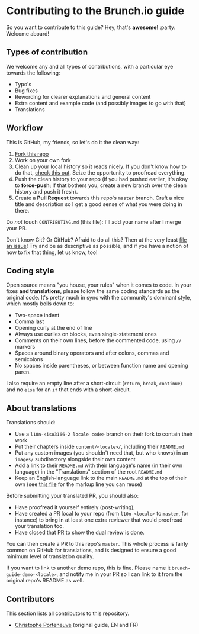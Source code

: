 # Contributing to the Brunch.io guide

So you want to contribute to this guide?  Hey, that's **awesome**! :party:  Welcome aboard!

## Types of contribution

We welcome any and all types of contributions, with a particular eye towards the following:

  * Typo's
  * Bug fixes
  * Rewording for clearer explanations and general content
  * Extra content and example code (and possibly images to go with that)
  * Translations

## Workflow

This is GitHub, my friends, so let's do it the clean way:

  1. [Fork this repo](#fork-destination)
  2. Work on your own fork
  3. Clean up your local history so it reads nicely.  If you don't know how to do that, [check this out](https://medium.com/@porteneuve/getting-solid-at-git-rebase-vs-merge-4fa1a48c53aa#541c).  Seize the opportunity to proofread everything.
  4. Push the clean history to your repo (if you had pushed earlier, it's okay to **force-push**; if that bothers you, create a new branch over the clean history and push it fresh).
  5. Create a **Pull Request** towards this repo's `master` branch.  Craft a nice title and description so I get a good sense of what you were doing in there.

Do *not* touch `CONTRIBUTING.md` (this file): I'll add your name after I merge your PR.

Don't know Git?  Or GitHub?  Afraid to do all this?  Then at the very least [file an issue](issues)!  Try and be as descriptive as possible, and if you have a notion of how to fix that thing, let us know, too!

## Coding style

Open source means "you house, your rules" when it comes to code.  In your fixes **and translations**, please follow the same coding standards as the original code.  It's pretty much in sync with the community's dominant style, which mostly boils down to:

  * Two-space indent
  * Comma last
  * Opening curly at the end of line
  * Always use curlies on blocks, even single-statement ones
  * Comments on their own lines, before the commented code, using `//` markers
  * Spaces around binary operators and after colons, commas and semicolons
  * No spaces inside parentheses, or between function name and opening paren.

I also require an empty line after a short-circuit (`return`, `break`, `continue`) and no `else` for an `if` that ends with a short-circuit.

## About translations

Translations should:

  * Use a `l10n-<iso3166-2 locale code>` branch on their fork to contain their work
  * Put their chapters inside `content/<locale>/`, including their `README.md`
  * Put any custom images (you shouldn't need that, but who knows) in an `images/` subdirectory alongside their own content
  * Add a link to their `README.md` with their language's name (in their own language) in the "Translations" section of the root `README.md`
  * Keep an English-language link to the main `README.md` at the top of their own (see [this file](content/fr/README.md) for the markup line you can reuse)

Before submitting your translated PR, you should also:

  * Have proofread it yourself entirely (post-writing),
  * Have created a PR local to your repo (from `l10n-<locale>` to `master`, for instance) to bring in at least one extra reviewer that would proofread your translation too.
  * Have closed that PR to show the dual review is done.

You can then create a PR to this repo's `master`.  This whole process is fairly common on GitHub for translations, and is designed to ensure a good minimum level of translation quality.

If you want to link to another demo repo, this is fine.  Please name it `brunch-guide-demo-<locale>`, and notify me in your PR so I can link to it from the original repo's README as well.

## Contributors

This section lists all contributors to this repository.

* [Christophe Porteneuve](/tdd) (original guide, EN and FR)
